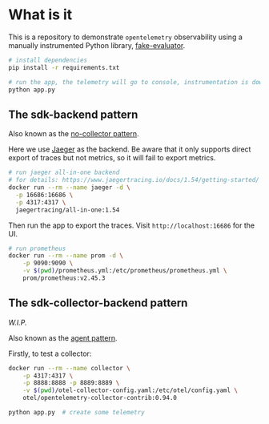 # What is it

This is a repository to demonstrate `opentelemetry` observability using a manually instrumented Python library,
[fake-evaluator](https://github.com/everdark/fake-evaluator).

```bash
# install dependencies
pip install -r requirements.txt

# run the app, the telemetry will go to console, instrumentation is down at package level
python app.py
```

## The sdk-backend pattern

Also known as the [no-collector pattern](https://opentelemetry.io/docs/collector/deployment/no-collector/).

Here we use [Jaeger](https://www.jaegertracing.io/) as the backend.
Be aware that it only supports direct export of traces but not metrics,
so it will fail to export metrics.

```bash
# run jaeger all-in-one backend
# for details: https://www.jaegertracing.io/docs/1.54/getting-started/
docker run --rm --name jaeger -d \
  -p 16686:16686 \
  -p 4317:4317 \
  jaegertracing/all-in-one:1.54
```

Then run the app to export the traces.
Visit `http://localhost:16686` for the UI.


```bash
# run prometheus
docker run --rm --name prom -d \
    -p 9090:9090 \
    -v $(pwd)/prometheus.yml:/etc/prometheus/prometheus.yml \
    prom/prometheus:v2.45.3
```


## The sdk-collector-backend pattern

*W.I.P.*

Also known as the [agent pattern](https://opentelemetry.io/docs/collector/deployment/agent/).

Firstly, to test a collector:

```bash
docker run --rm --name collector \
    -p 4317:4317 \
    -p 8888:8888 -p 8889:8889 \
    -v $(pwd)/otel-collector-config.yaml:/etc/otel/config.yaml \
    otel/opentelemetry-collector-contrib:0.94.0

python app.py  # create some telemetry
```
